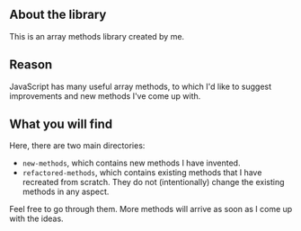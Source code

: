 ## About the library
This is an array methods library created by me.

## Reason 
JavaScript has many useful array methods, to which I'd like to suggest improvements and new methods I've come up with.

## What you will find
Here, there are two main directories:

- ``new-methods``, which contains new methods I have invented.
- ``refactored-methods``, which contains existing methods that I have recreated from scratch. They do not (intentionally) change the existing methods in any aspect.

Feel free to go through them. More methods will arrive as soon as I come up with the ideas.
